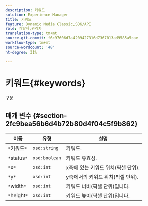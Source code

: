 ```yaml
---
description: 키워드
solution: Experience Manager
title: 키워드
feature: Dynamic Media Classic,SDK/API
role: 개발자,관리자
translation-type: tm+mt
source-git-commit: f6c97606d7a4209427316d7367013ad9585a5cae
workflow-type: tm+mt
source-wordcount: '48'
ht-degree: 31%

---
```



# 키워드{#keywords}

구문

## 매개 변수 {#section-2fc9bea56b6d4b72b80d4f04c5f9b862}

| 이름 | 유형 | 설명 |
|---|---|---|
| `*`키워드`*` | `xsd:string` | 키워드. |
| `*`status`*` | `xsd:boolean` | 키워드 유효성. |
| `*`x`*` | `xsd:int` | x축에 있는 키워드 위치(픽셀 단위). |
| `*`y`*` | `xsd:int` | y축에서의 키워드 위치(픽셀 단위). |
| `*`width`*` | `xsd:int` | 키워드 너비(픽셀 단위)입니다. |
| `*`height`*` | `xsd:int` | 키워드 높이(픽셀 단위)입니다. |

